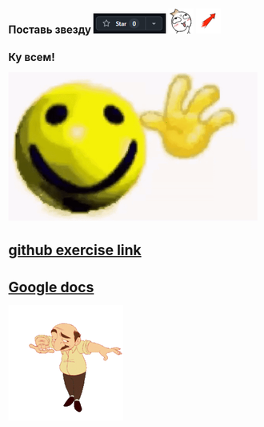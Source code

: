 ## Поставь звезду <img src="./assets/star.png" height="40"> ![](./assets/roll.gif) <img src="./assets/arrow.png" height="50">

## Ку всем!

![](./assets/hi.gif)

# [github exercise link](https://github.com/AnatoDu/Machine_Learning/tree/main)

# [Google docs](https://docs.google.com/spreadsheets/d/1NvLa0rZ21JIBA-U-h4jdQAoMgzB2yth4X7Dg_qdvDso/edit?pli=1&gid=0#gid=0)

![](./assets/dance.gif)

